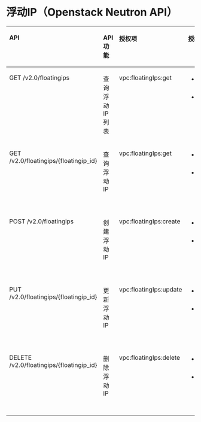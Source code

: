 # 浮动IP（Openstack Neutron API）<a name="ZH-CN_TOPIC_0103208474"></a>

<a name="table620116613438"></a>
<table><thead align="left"><tr id="row122422612431"><th class="cellrowborder" valign="top" width="27.272727272727277%" id="mcps1.1.5.1.1"><p id="p18242167434"><a name="p18242167434"></a><a name="p18242167434"></a>API</p>
</th>
<th class="cellrowborder" valign="top" width="12.121212121212121%" id="mcps1.1.5.1.2"><p id="p1742017470614"><a name="p1742017470614"></a><a name="p1742017470614"></a>API功能</p>
</th>
<th class="cellrowborder" valign="top" width="18.181818181818183%" id="mcps1.1.5.1.3"><p id="p132426674312"><a name="p132426674312"></a><a name="p132426674312"></a>授权项</p>
</th>
<th class="cellrowborder" valign="top" width="42.42424242424242%" id="mcps1.1.5.1.4"><p id="p1366363695811"><a name="p1366363695811"></a><a name="p1366363695811"></a>授权项作用域</p>
</th>
</tr>
</thead>
<tbody><tr id="row11242186124315"><td class="cellrowborder" valign="top" width="27.272727272727277%" headers="mcps1.1.5.1.1 "><p id="p16242156154311"><a name="p16242156154311"></a><a name="p16242156154311"></a>GET /v2.0/floatingips</p>
</td>
<td class="cellrowborder" valign="top" width="12.121212121212121%" headers="mcps1.1.5.1.2 "><p id="p1942012471564"><a name="p1942012471564"></a><a name="p1942012471564"></a>查询浮动IP列表</p>
</td>
<td class="cellrowborder" valign="top" width="18.181818181818183%" headers="mcps1.1.5.1.3 "><p id="p5358141413439"><a name="p5358141413439"></a><a name="p5358141413439"></a>vpc:floatingIps:get</p>
</td>
<td class="cellrowborder" valign="top" width="42.42424242424242%" headers="mcps1.1.5.1.4 "><a name="ul66241846203119"></a><a name="ul66241846203119"></a><ul id="ul66241846203119"><li>支持：项目（Project）</li><li>不支持：企业项目（Enterprise Project）</li></ul>
</td>
</tr>
<tr id="row1424216134314"><td class="cellrowborder" valign="top" width="27.272727272727277%" headers="mcps1.1.5.1.1 "><p id="p1124219664317"><a name="p1124219664317"></a><a name="p1124219664317"></a>GET /v2.0/floatingips/{floatingip_id}</p>
</td>
<td class="cellrowborder" valign="top" width="12.121212121212121%" headers="mcps1.1.5.1.2 "><p id="p9420164712614"><a name="p9420164712614"></a><a name="p9420164712614"></a>查询浮动IP</p>
</td>
<td class="cellrowborder" valign="top" width="18.181818181818183%" headers="mcps1.1.5.1.3 "><p id="p1818716161433"><a name="p1818716161433"></a><a name="p1818716161433"></a>vpc:floatingIps:get</p>
</td>
<td class="cellrowborder" valign="top" width="42.42424242424242%" headers="mcps1.1.5.1.4 "><a name="ul95023481322"></a><a name="ul95023481322"></a><ul id="ul95023481322"><li>支持：项目（Project）</li><li>不支持：企业项目（Enterprise Project）</li></ul>
</td>
</tr>
<tr id="row192471262439"><td class="cellrowborder" valign="top" width="27.272727272727277%" headers="mcps1.1.5.1.1 "><p id="p92473619434"><a name="p92473619434"></a><a name="p92473619434"></a>POST /v2.0/floatingips</p>
</td>
<td class="cellrowborder" valign="top" width="12.121212121212121%" headers="mcps1.1.5.1.2 "><p id="p13420547366"><a name="p13420547366"></a><a name="p13420547366"></a>创建浮动IP</p>
</td>
<td class="cellrowborder" valign="top" width="18.181818181818183%" headers="mcps1.1.5.1.3 "><p id="p142981517134319"><a name="p142981517134319"></a><a name="p142981517134319"></a>vpc:floatingIps:create</p>
</td>
<td class="cellrowborder" valign="top" width="42.42424242424242%" headers="mcps1.1.5.1.4 "><a name="ul15513950173211"></a><a name="ul15513950173211"></a><ul id="ul15513950173211"><li>支持：项目（Project）</li><li>不支持：企业项目（Enterprise Project）</li></ul>
</td>
</tr>
<tr id="row1724719674312"><td class="cellrowborder" valign="top" width="27.272727272727277%" headers="mcps1.1.5.1.1 "><p id="p1224756134320"><a name="p1224756134320"></a><a name="p1224756134320"></a>PUT /v2.0/floatingips/{floatingip_id}</p>
</td>
<td class="cellrowborder" valign="top" width="12.121212121212121%" headers="mcps1.1.5.1.2 "><p id="p16420347065"><a name="p16420347065"></a><a name="p16420347065"></a>更新浮动IP</p>
</td>
<td class="cellrowborder" valign="top" width="18.181818181818183%" headers="mcps1.1.5.1.3 "><p id="p17326101812436"><a name="p17326101812436"></a><a name="p17326101812436"></a>vpc:floatingIps:update</p>
</td>
<td class="cellrowborder" valign="top" width="42.42424242424242%" headers="mcps1.1.5.1.4 "><a name="ul33641652103217"></a><a name="ul33641652103217"></a><ul id="ul33641652103217"><li>支持：项目（Project）</li><li>不支持：企业项目（Enterprise Project）</li></ul>
</td>
</tr>
<tr id="row102470615434"><td class="cellrowborder" valign="top" width="27.272727272727277%" headers="mcps1.1.5.1.1 "><p id="p9247126204318"><a name="p9247126204318"></a><a name="p9247126204318"></a>DELETE /v2.0/floatingips/{floatingip_id}</p>
</td>
<td class="cellrowborder" valign="top" width="12.121212121212121%" headers="mcps1.1.5.1.2 "><p id="p1542119471269"><a name="p1542119471269"></a><a name="p1542119471269"></a>删除浮动IP</p>
</td>
<td class="cellrowborder" valign="top" width="18.181818181818183%" headers="mcps1.1.5.1.3 "><p id="p64451919134314"><a name="p64451919134314"></a><a name="p64451919134314"></a>vpc:floatingIps:delete</p>
</td>
<td class="cellrowborder" valign="top" width="42.42424242424242%" headers="mcps1.1.5.1.4 "><a name="ul185134914469"></a><a name="ul185134914469"></a><ul id="ul185134914469"><li>支持：项目（Project）</li><li>不支持：企业项目（Enterprise Project）</li></ul>
</td>
</tr>
</tbody>
</table>

